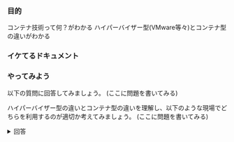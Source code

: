 ### 目的
コンテナ技術って何？がわかる
ハイパーバイザー型(VMware等々)とコンテナ型の違いがわかる


### イケてるドキュメント

### やってみよう
以下の質問に回答してみましょう。
(ここに問題を書いてみる)

ハイパーバイザー型の違いとコンテナ型の違いを理解し、以下のような現場でどちらを利用するのが適切か考えてみましょう。
(ここに問題を書いてみる)

<details>
  <summary>回答</summary>
 
</details>
